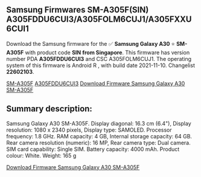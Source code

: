 <h2>Samsung Firmwares SM-A305F(SIN) A305FDDU6CUI3/A305FOLM6CUJ1/A305FXXU6CUI1</h2>
Download the Samsung firmware for the ✅ <strong>Samsung Galaxy A30 </strong> ⭐ <strong>SM-A305F</strong> with product code <strong>SIN</strong> <strong> from Singapore</strong>. This firmware has version number PDA <strong>A305FDDU6CUI3</strong> and CSC A305FOLM6CUJ1. The operating system of this firmware is Android R , with build date 2021-11-10. Changelist <strong>22602103</strong>.


[SM-A305F](https://samfirm.shop/samsung/model/SM-A305F)
[A305FDDU6CUI3](https://samfirm.shop/samsung/pda/A305FDDU6CUI3)
[Download Firmware Samsung Galaxy A30 SM-A305F](https://samfirm.shop/samsung/firmware/473688)
<h2>Summary description:</h2>
<p>Samsung Galaxy A30 SM-A305F. Display diagonal: 16.3 cm (6.4"), Display resolution: 1080 x 2340 pixels, Display type: SAMOLED. Processor frequency: 1.8 GHz. RAM capacity: 4 GB, Internal storage capacity: 64 GB. Rear camera resolution (numeric): 16 MP, Rear camera type: Dual camera. SIM card capability: Single SIM. Battery capacity: 4000 mAh. Product colour: White. Weight: 165 g</p>


[Download Firmware Samsung Galaxy A30 SM-A305F](https://samfirm.shop/samsung/firmware/473688)
